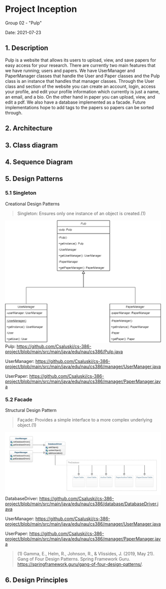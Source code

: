 # Project Inception

Group 02 - "Pulp"

Date: 2021-07-23

## 1. Description

Pulp is a website that allows its users to upload, view, and save papers for easy access for your research. There are currently two main features that we have running; users and papers. We have UserManager and PaperManager classes that handle the User and Paper classes and the Pulp class is an instance that handles that manager classes. Through the User class and section of the website you can create an account, login, access your profile, and edit your profile information which currently is just a name, an email, and a bio. On the other hand in paper you can upload, view, and edit a pdf. We also have a database implemented as a facade. Future implementations hope to add tags to the papers so papers can be sorted through.

## 2. Architecture

## 3. Class diagram

## 4. Sequence Diagram

## 5. Design Patterns

### 5.1 Singleton

Creational Design Patterns
> Singleton: Ensures only one instance of an object is created.(1)

![](deliverable5/d5singletonPattern.png)
Pulp:           https://github.com/Csaluski/cs-386-project/blob/main/src/main/java/edu/nau/cs386/Pulp.java

UserManager:    https://github.com/Csaluski/cs-386-project/blob/main/src/main/java/edu/nau/cs386/manager/UserManager.java

UserPaper:      https://github.com/Csaluski/cs-386-project/blob/main/src/main/java/edu/nau/cs386/manager/PaperManager.java

### 5.2 Facade

Structural Design Pattern
> Façade: Provides a simple interface to a more complex underlying object.(1)

![](deliverable5/Deliverable5Section5Subsection2.png)
DatabaseDriver: https://github.com/Csaluski/cs-386-project/blob/main/src/main/java/edu/nau/cs386/database/DatabaseDriver.java

UserManager:    https://github.com/Csaluski/cs-386-project/blob/main/src/main/java/edu/nau/cs386/manager/UserManager.java

UserPaper:      https://github.com/Csaluski/cs-386-project/blob/main/src/main/java/edu/nau/cs386/manager/PaperManager.java

>(1) Gamma, E., Helm, R., Johnson, R., & Vlissides, J. (2019, May 21). Gang of Four Design Patterns. Spring Framework
Guru. https://springframework.guru/gang-of-four-design-patterns/.
>
## 6. Design Principles


